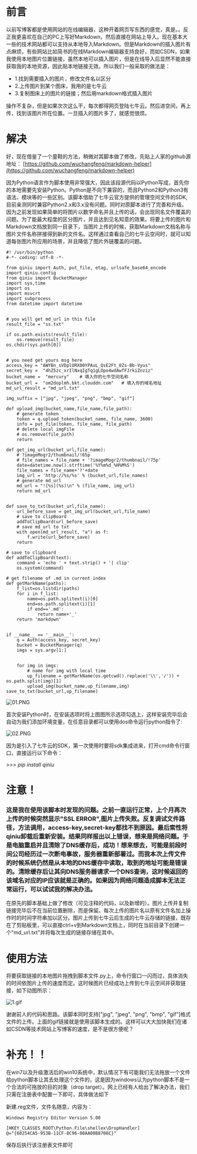 # 前言
以前写博客都是使用网站的在线编辑器，这种开着网页写东西的感觉，真是。。反正我更喜欢在自己的PC上写好Markdown，然后直接在网站上导入。现在基本大一些的技术网站都可以支持从本地导入Markdown。但是Markdown的插入图片有点麻烦，有些网站比如简书的在线Markdown编辑器支持良好，而如CSDN，如果我使用本地图片位置链接，虽然本地可以插入图片，但是在线导入后显然不能直接获取我的本地资源，因此贴本地链接无效。所以我们一般采取的做法是：

 * 1.找到需要插入的图片，修改文件名以区分
 * 2.上传图片到某个图床，我用的是七牛云
 * 3.复制图床上的图片的链接；然后用markdown格式插入图片
 
操作不复杂，但是如果次次这么干，每次都得网页登陆七牛云。然后进空间，再上传，找到该图片所在位置。一旦插入的图片多了，就感觉很烦。

# 解决
好，现在借鉴了一个童鞋的方法，稍微对其脚本做了修改，先贴上人家的github源地址：
[https://github.com/wuchangfeng/markdown-helper](https://github.com/wuchangfeng/markdown-helper)

因为Python语言作为脚本使用非常强大，因此该段源代码以Python写成，首先你的本地需要先安装Python。Python是不向下兼容的，而且Python2和Python3有语法、模块等的一些区别。该脚本借助了七牛云官方提供的管理空间文件的SDK,目前亲测同时兼容Python2.x和3.x没有问题。同时对原脚本进行了完善和升级。因为之前发现如果简单的将图片以数字命名并且上传的话，会出现同名文件覆盖的问题。为了能最大程度的区分图片，并且达到见名知意的效果。将要上传的图片和Markdown文档放到同一目录下，当图片上传的时候，获取Markdown文档名称与图片文件名称拼接得到新的文件名。这样通过查看自己的七牛云空间时，就可以知道每张图片所应用的场景，并且降低了图片外链覆盖的问题。

	#! /usr/bin/python
	#-*- coding: utf-8 -*-
	
	from qiniu import Auth, put_file, etag, urlsafe_base64_encode
	import qiniu.config
	from qiniu import BucketManager
	import sys,time
	import os
	import msvcrt
	import subprocess
	from datetime import datetime
	
	
	# you will get md_url in this file
	result_file = "ss.txt"  
	
	if os.path.exists(result_file):
	    os.remove(result_file)
	os.chdir(sys.path[0])
	
	
	# you need get yours msg here
	access_key = "AWYBn_sVDplURX00YPAuL_QsE2Ft_0Zs-Bb-Vyus"
	secret_key =  "4hZ5zc_xrIlNxqIgTq1gLOpo4wdAwfFJrkiZnziz"
	bucket_name =  "mercury"    # 填入你的七牛空间名称
	bucket_url =  "om2doplmh.bkt.clouddn.com"   # 填入你的域名地址
	md_url_result = "md_url.txt"
	
	img_suffix = ["jpg", "jpeg", "png", "bmp", "gif"]
	
	def upload_img(bucket_name,file_name,file_path):
	    # generate token
	    token = q.upload_token(bucket_name, file_name, 3600)
	    info = put_file(token, file_name, file_path)
	    # delete local imgFile
	    # os.remove(file_path)
	    return
	
	def get_img_url(bucket_url,file_name):
	    # ?imageMogr2/thumbnail/!65p
	    # file_names = file_name + '?imageMogr2/thumbnail/!75p'
	    date=datetime.now().strftime('%Y%m%d_%H%M%S')
	    file_names = file_name+'?'+date
	    img_url = 'http://%s/%s' % (bucket_url,file_names)
	    # generate md_url
	    md_url = "![%s](%s)\n" % (file_name, img_url)
	    return md_url
	
	
	def save_to_txt(bucket_url,file_name):
	    url_before_save = get_img_url(bucket_url,file_name)
	    # save to clipBoard
	    addToClipBoard(url_before_save)
	    # save md_url to txt
	    with open(md_url_result, "a") as f:
	        f.write(url_before_save)
	    return
	
	# save to clipboard
	def addToClipBoard(text):
		command = 'echo ' + text.strip() + '| clip'
		os.system(command)
	
	# get filename of .md in current index
	def getMarkName(paths):
		f_list=os.listdir(paths)
		for i in f_list:
			name=os.path.splitext(i)[0]
			end=os.path.splitext(i)[1]
			if end=='.md':
				return name+'_'
		return 'markdown'
	
	
	if __name__ == '__main__':
	    q = Auth(access_key, secret_key)
	    bucket = BucketManager(q)
	    imgs = sys.argv[1:]
		
		
	    for img in imgs:
	    	# name for img with local time 
	        up_filename = getMarkName(os.getcwd().replace('\\','/')) + os.path.split(img)[1]
	        upload_img(bucket_name,up_filename,img)
	save_to_txt(bucket_url,up_filename)


![01.PNG](http://om2doplmh.bkt.clouddn.com/使用Python在Markdown插入图片并自动获取链接_1.PNG?20170504_221620)

首次安装Python时，在安装选项时将上图图所示选项勾选上，这样安装完毕后会自动为我们添加环境变量，在任意目录都可以使用dos命令运行python指令了:

![02.PNG](http://om2doplmh.bkt.clouddn.com/使用Python在Markdown插入图片并自动获取链接_2.PNG?20170504_221632)


因为是引入了七牛云的SDK，第一次使用时要将sdk集成进来，打开cmd命令行窗口，直接运行以下命令：

*>>> pip install qiniu*

# 注意！
### 这是我在使用该脚本时发现的问题。之前一直运行正常，上个月再次上传的时候突然显示"SSL ERROR",图片上传失败。反复调试文件路径，方法调用，access-key,secret-key都找不到原因。最后索性将qiniu卸载后重新安装。结果同样报出以上错误，想来是网络问题。于是电脑重启并且清除了DNS缓存后，成功！想来想去，可能是前段时间公司经历过一次断电事故，服务器重新部署过。而我本次上传文件的时候系统仍然是从本地的DNS缓存中读取，取到的地址可能是错误的。清除缓存后让其向DNS服务器请求一个DNS查询，这时候返回的该域名对应的IP应该就是正确的。如果因为网络问题造成脚本无法正常运行，可以试试我的解决办法。

在原先的脚本基础上做了修改（可见注释的代码，以及新增的）。图片上传并复制链接完毕后不在当前位置删除，而是保留。每次上传的图片名以原有文件名加上操作时的时间字符串加以区分。图片上传到七牛云后生成的七牛云存储的链接，既存在了剪贴板里，可以直接ctrl+v到Markdown文档上，同时在当前目录下创建一个"md_url.txt"并将每次生成的链接存储在其中。

# 使用方法
将要获取链接的本地图片拖拽到脚本文件.py上，命令行窗口一闪而过，具体消失的时间依图片上传的速度而定。这时候图片已经成功上传到七牛云空间并获取链接，如下动图所示：

![1.gif](http://om2doplmh.bkt.clouddn.com/使用Python在Markdown插入图片并自动获取链接_1.gif?20170504_223655)


谢谢前人的代码和思路。该脚本同时支持["jpg", "jpeg", "png", "bmp", "gif"]格式文件的上传。上面的gif链接就是使用该脚本生成的。这样可以大大加快我们在诸如CSDN等技术网站上写博客的速度，是不是很方便呢？

# 补充！！
在win7以及升级激活后的win10系统中，默认情况下有可能我们无法拖放一个文件给python脚本让其去处理这个文件的，这是因为windows认为python脚本不是一个合法的可拖放的目的对象（drop target）。网上已经有人给出了解决办法，我们只需在注册表中配置一下即可，具体做法如下

新建.reg文件，文件名随意，内容为：

    Windows Registry Editor Version 5.00

	[HKEY_CLASSES_ROOT\Python.File\shellex\DropHandler]
	@="{60254CA5-953B-11CF-8C96-00AA00B8708C}"

保存后执行该注册表文件即可

